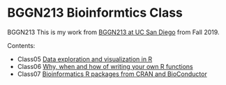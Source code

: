 # BGGN213 Bioinformtics Class
BGGN213
This is my work from [BGGN213 at UC San Diego](https://bioboot.github.io/bggn213_F19/) from Fall 2019.

Contents:
- Class05 [Data exploration and visualization in R](https://github.com/yuzhang-ucsd/BGGN213/blob/master/class05/class05.md)
- Class06 [Why, when and how of writing your own R functions](https://github.com/yuzhang-ucsd/BGGN213/blob/master/class06/class06.md)
- Class07 [Bioinformatics R packages from CRAN and BioConductor](https://github.com/yuzhang-ucsd/BGGN213/blob/master/class07/class07.md)
